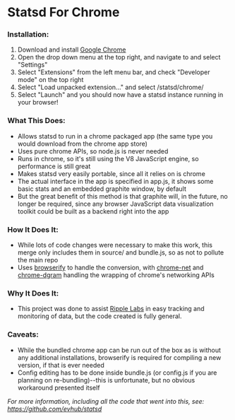 Statsd For Chrome
=================

### Installation:

1. Download and install [Google Chrome](https://www.google.com/intl/en/chrome/browser/)
2. Open the drop down menu at the top right, and navigate to and select "Settings"
3. Select "Extensions" from the left menu bar, and check "Developer mode" on the top right
4. Select "Load unpacked extension..." and select /statsd/chrome/
5. Select "Launch" and you should now have a statsd instance running in your browser!

### What This Does:

* Allows statsd to run in a chrome packaged app (the same type you would download from the chrome app store)
* Uses pure chrome APIs, so node.js is never needed
* Runs in chrome, so it's still using the V8 JavaScript engine, so performance is still great
* Makes statsd very easily portable, since all it relies on is chrome
* The actual interface in the app is specified in app.js, it shows some basic stats and an embedded graphite window, by default
* But the great benefit of this method is that graphite will, in the future, no longer be required, since any browser JavaScript data visualization toolkit could be built as a backend right into the app

### How It Does It:

* While lots of code changes were necessary to make this work, this merge only includes them in source/ and bundle.js, so as not to pollute the main repo
* Uses [browserify](https://github.com/substack/node-browserify) to handle the conversion, with [chrome-net](https://github.com/feross/chrome-net) and [chrome-dgram](https://github.com/feross/chrome-dgram) handling the wrapping of chrome's networking APIs

### Why It Does It:

* This project was done to assist [Ripple Labs](https://www.ripple.com/) in easy tracking and monitoring of data, but the code created is fully general.

### Caveats:

* While the bundled chrome app can be run out of the box as is without any additional installations, browserify is required for compiling a new version, if that is ever needed
* Config editing has to be done inside bundle.js (or config.js if you are planning on re-bundling)--this is unfortunate, but no obvious workaround presented itself

*For more information, including all the code that went into this, see:
<https://github.com/evhub/statsd>*
